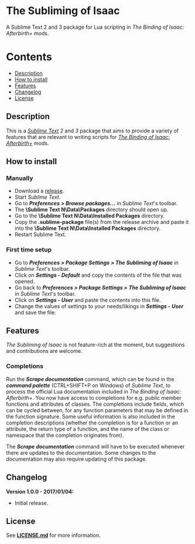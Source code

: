 **The Subliming of Isaac**
==

A Sublime Text 2 and 3 package for Lua scripting in *The Binding of Isaac: Afterbirth+* mods.

# **Contents**
- [Description](#description)
- [How to install](#how-to-install)
- [Features](#features)
- [Changelog](#changelog)
- [License](#license)

## **Description**
This is a [*Sublime Text*](https://www.sublimetext.com/) *2* and *3* package that aims to provide a variety of features that are relevant to writing scripts for [*The Binding of Isaac: Afterbirth+*](http://bindingofisaac.com/) mods.

## **How to install**

### **Manually**
- Download a [release]().
- Start *Sublime Text*.
- Go to ***Preferences > Browse packages...*** in *Sublime Text*'s toolbar.
- The **\Sublime Text N\Data\Packages** directory should open up.
- Go to the **\Sublime Text N\Data\Installed Packages** directory.
- Copy the **.sublime-package** file(s) from the release archive and paste it into the **\Sublime Text N\Data\Installed Packages** directory.
- Restart Sublime Text.

### **First time setup**
- Go to ***Preferences > Package Settings > The Subliming of Isaac*** in *Sublime Text*'s toolbar.
- Click on ***Settings - Default*** and copy the contents of the file that was opened.
- Go back to ***Preferences > Package Settings > The Subliming of Isaac*** in *Sublime Text*'s toolbar.
- Click on ***Settings - User*** and paste the contents into this file.
- Change the values of settings to your needs/likings in ***Settings - User*** and save the file.

## **Features**
*The Subliming of Isaac* is not feature-rich at the moment, but suggestions and contributions are welcome.

### **Completions**
Run the ***Scrape documentation*** command, which can be found in the ***command palette*** (CTRL+SHIFT+P on Windows) of *Sublime Text*, to process the official Lua documentation included in *The Binding of Isaac: Afterbirth+*. You now have access to completions for e.g. public member functions and attributes of classes. The completions include fields, which can be cycled between, for any function parameters that may be defined in the function signature. Some useful information is also included in the completion descriptions (whether the completion is for a function or an attribute, the return type of a function, and the name of the class or namespace that the completion originates from).

The ***Scrape documentation*** command will have to be executed whenever there are updates to the documentation. Some changes to the documentation may also require updating of this package.

## **Changelog**
**Version 1.0.0 - 2017/01/04:**
- Initial release.

## **License**
See [**LICENSE.md**](LICENSE.md) for more information.
